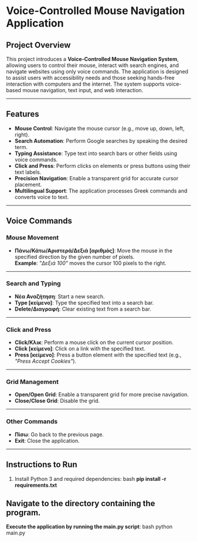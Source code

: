# Voice-Controlled Mouse Navigation Application

## Project Overview
This project introduces a **Voice-Controlled Mouse Navigation System**, allowing users to control their mouse, interact with search engines, and navigate websites using only voice commands. The application is designed to assist users with accessibility needs and those seeking hands-free interaction with computers and the internet. The system supports voice-based mouse navigation, text input, and web interaction.

---

## Features
- **Mouse Control**: Navigate the mouse cursor (e.g., move up, down, left, right).
- **Search Automation**: Perform Google searches by speaking the desired term.
- **Typing Assistance**: Type text into search bars or other fields using voice commands.
- **Click and Press**: Perform clicks on elements or press buttons using their text labels.
- **Precision Navigation**: Enable a transparent grid for accurate cursor placement.
- **Multilingual Support**: The application processes Greek commands and converts voice to text.

---

## Voice Commands

### Mouse Movement
- **Πάνω/Κάτω/Αριστερά/Δεξιά [αριθμός]**: Move the mouse in the specified direction by the given number of pixels.  
  **Example**: *"Δεξιά 100"* moves the cursor 100 pixels to the right.

---

### Search and Typing
- **Νέα Αναζήτηση**: Start a new search.  
- **Type [κείμενο]**: Type the specified text into a search bar.  
- **Delete/Διαγραφή**: Clear existing text from a search bar.

---

### Click and Press
- **Click/Κλικ**: Perform a mouse click on the current cursor position.  
- **Click [κείμενο]**: Click on a link with the specified text.  
- **Press [κείμενο]**: Press a button element with the specified text (e.g., *"Press Accept Cookies"*).

---

### Grid Management
- **Open/Open Grid**: Enable a transparent grid for more precise navigation.  
- **Close/Close Grid**: Disable the grid.

---

### Other Commands
- **Πίσω**: Go back to the previous page.  
- **Exit**: Close the application.

---

## Instructions to Run
1. Install Python 3 and required dependencies:
   bash
   **pip install -r requirements.txt**

## Navigate to the directory containing the program.
**Execute the application by running the main.py script**:
bash
python main.py
